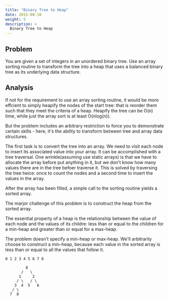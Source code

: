 ```yaml
---
title: "Binary Tree to Heap"
date: 2015-08-10
weight: 5
description: >
  Binary Tree to Heap
---
```


## Problem

You are given a set of integers in an unordered binary tree.
Use an array sorting routine to transform the tree into a heap that uses a balanced binary tree as its underlying data structure.

## Analysis

If not for the requirement to use an array sorting routine, it would be more effcient to simply heapify the nodes of the start tree: that is reorder them such that they meet the criteria of a heap.
Heapify the tree can be O(n) time, while just the array sort is at least O(nlog(n)).

But the problem includes an arbitrary restriction to force you to demonstrate certain skills -  here, it's the ability to transform between tree and array data structures.

The first task is to convert the tree into an array. We need to visit each node to insert its associated value into your array. It can be accomplished with a tree traversal.
One wrinkle(assuming use static arrays) is that we have to allocate the array before put anything in it, but we don't know how many values there are in the tree befoer traverse it. This is solved by traversing the tree twice: once to count the nodes and a second time to insert the values in the array.

After the array has been filled, a simple call to the sorting routine yields a sorted array.

The marjor challenge of this problem is to construct the heap from the sorted array.

The essential property of a heap is the relationship between the value of each node and the values of its childre: less than or equal to the children for a min-heap and greater than or equal for a max-heap.

The problem doesn't specify a min-heap or max-heap. We'll arbitrarily choose to construct a min-heap, because each value in the sorted array is less than or equal to all the values that follow it.

    0 1 2 3 4 5 6 7 8
            
             0
           /   \
          1     2
         / \   / \
        3  4  5   6
       / \
      7  8


